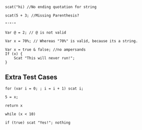 ```
scat("hi) //No ending quotation for string
```
```
scat(5 + 3; //Missing Parenthesis?
```
```
"'"'"
```
```
Var @ = 2; // @ is not valid
```
```
Var x = 70%; // Whereas "70%" is valid, because its a string.
```
```
Var x = true & false; //no ampersands
If (x) {
    Scat "This will never run!";
}
```
## Extra Test Cases
```
for (var i = 0; ; i = i + 1) scat i;
```
```
5 = x;
```
```
return x
```
```
while (x < 10)
```
```
if (true) scat "Yes!"; nothing
```
